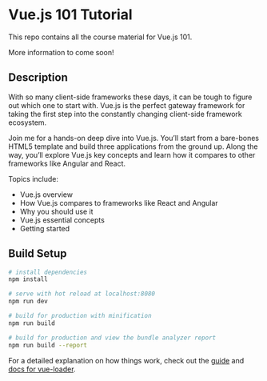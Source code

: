 # Vue.js 101 Tutorial

This repo contains all the course material for Vue.js 101.

More information to come soon!

## Description

With so many client-side frameworks these days, it can be tough to figure out which one to start with. Vue.js is the perfect gateway framework for taking the first step into the constantly changing client-side framework ecosystem.

Join me for a hands-on deep dive into Vue.js. You’ll start from a bare-bones HTML5 template and build three applications from the ground up. Along the way, you’ll explore Vue.js key concepts and learn how it compares to other frameworks like Angular and React.

Topics include:

- Vue.js overview
- How Vue.js compares to frameworks like React and Angular
- Why you should use it
- Vue.js essential concepts
- Getting started

## Build Setup

```bash
# install dependencies
npm install

# serve with hot reload at localhost:8080
npm run dev

# build for production with minification
npm run build

# build for production and view the bundle analyzer report
npm run build --report
```

For a detailed explanation on how things work, check out the [guide](http://vuejs-templates.github.io/webpack/) and [docs for vue-loader](http://vuejs.github.io/vue-loader).

